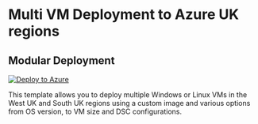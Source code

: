 # Multi VM Deployment to Azure UK regions

## Modular Deployment

[![Deploy to Azure](https://aka.ms/deploytoazurebutton)](https://portal.azure.com/#create/Microsoft.Template/uri/https%3A%2F%2Fraw.githubusercontent.com%2Fcnomadl%2Fdevbaazuretemplates%2Fmain%2Fmain.json/createUIDefinitionUri/https%3A%2F%2Fraw.githubusercontent.com%2Fcnomadl%2Fdevbaazuretemplates%2Fmain%2FcreateUiDefinition.json)

This template allows you to deploy multiple Windows or Linux VMs in the West UK and South UK regions using a custom image and various options from OS version, to VM size and DSC configurations.
